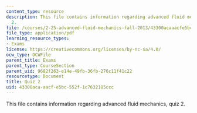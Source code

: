 ```yaml
---
content_type: resource
description: This file contains information regarding advanced fluid mechanics, quiz
  2.
file: /courses/2-25-advanced-fluid-mechanics-fall-2013/43300acaaacfe5bc552f1c7632185ccc_MIT2_25F13_Quiz2.pdf
file_type: application/pdf
learning_resource_types:
- Exams
license: https://creativecommons.org/licenses/by-nc-sa/4.0/
ocw_type: OCWFile
parent_title: Exams
parent_type: CourseSection
parent_uid: 9682f263-e14e-49fb-36fb-276c11f41c22
resourcetype: Document
title: Quiz 2
uid: 43300aca-aacf-e5bc-552f-1c7632185ccc
---
```

This file contains information regarding advanced fluid mechanics, quiz 2.